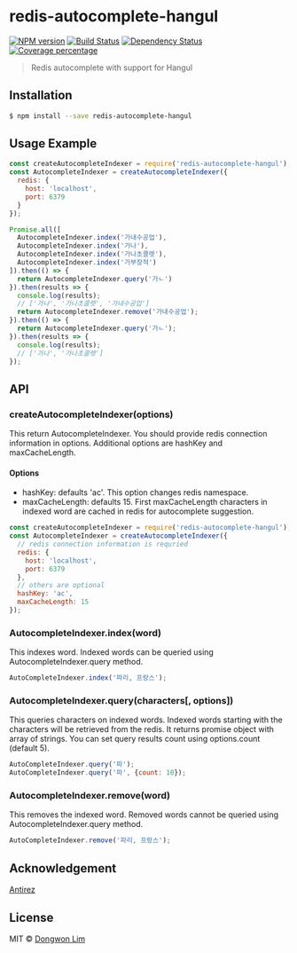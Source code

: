 # redis-autocomplete-hangul 

[![NPM version][npm-image]][npm-url] [![Build Status][travis-image]][travis-url] [![Dependency Status][daviddm-image]][daviddm-url] [![Coverage percentage][coveralls-image]][coveralls-url] 

> Redis autocomplete with support for Hangul

## Installation

```sh
$ npm install --save redis-autocomplete-hangul
```


## Usage Example

```js
const createAutocompleteIndexer = require('redis-autocomplete-hangul');
const AutocompleteIndexer = createAutocompleteIndexer({
  redis: {
    host: 'localhost',
    port: 6379
  }
});

Promise.all([
  AutocompleteIndexer.index('가내수공업'),
  AutocompleteIndexer.index('가나'),
  AutocompleteIndexer.index('가나초콜렛'),
  AutocompleteIndexer.index('가부장적')
]).then(() => {
  return AutocompleteIndexer.query('가ㄴ')
}).then(results => {
  console.log(results);
  // ['가나', '가나초콜렛', '가내수공업']
  return AutocompleteIndexer.remove('가내수공업');
}).then(() => {
  return AutocompleteIndexer.query('가ㄴ');
}).then(results => {
  console.log(results);
  // ['가나', '가나초콜렛']
});

```


## API

### createAutocompleteIndexer(options)
This return AutocompleteIndexer. You should provide redis connection information in options. Additional options are hashKey and maxCacheLength.

#### Options
- hashKey: defaults 'ac'. This option changes redis namespace.
- maxCacheLength: defaults 15. First maxCacheLength characters in indexed word are cached in redis for autocomplete suggestion.

```js
const createAutocompleteIndexer = require('redis-autocomplete-hangul');
const AutocompleteIndexer = createAutocompleteIndexer({
  // redis connection information is requried
  redis: {
    host: 'localhost',
    port: 6379
  },
  // others are optional
  hashKey: 'ac',
  maxCacheLength: 15
});
```

### AutocompleteIndexer.index(word)
This indexes word. Indexed words can be queried using AutocompleteIndexer.query method.

```js
AutoCompleteIndexer.index('파리, 프랑스');
```

### AutocompleteIndexer.query(characters[, options])
This queries characters on indexed words. Indexed words starting with the characters will be retrieved from the redis. It returns promise object with array of strings. You can set query results count using options.count (default 5).

```js
AutoCompleteIndexer.query('파');
AutoCompleteIndexer.query('파', {count: 10});
```

### AutocompleteIndexer.remove(word)
This removes the indexed word. Removed words cannot be queried using AutocompleteIndexer.query method.

```js
AutoCompleteIndexer.remove('파리, 프랑스');
```


## Acknowledgement

[Antirez](http://oldblog.antirez.com/post/autocomplete-with-redis.html)


## License

MIT © [Dongwon Lim](idw111@gmail.com)


[npm-image]: https://badge.fury.io/js/redis-autocomplete-hangul.svg
[npm-url]: https://npmjs.org/package/redis-autocomplete-hangul
[travis-image]: https://travis-ci.org/idw111/redis-autocomplete-hangul.svg?branch=master
[travis-url]: https://travis-ci.org/idw111/redis-autocomplete-hangul
[daviddm-image]: https://david-dm.org/idw111/redis-autocomplete-hangul.svg?theme=shields.io
[daviddm-url]: https://david-dm.org/idw111/redis-autocomplete-hangul
[coveralls-image]: https://coveralls.io/repos/idw111/redis-autocomplete-hangul/badge.svg
[coveralls-url]: https://coveralls.io/r/idw111/redis-autocomplete-hangul
